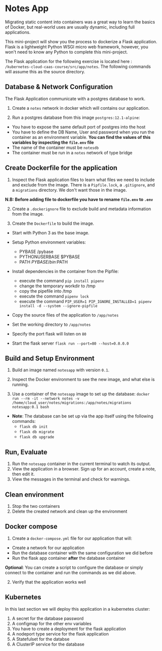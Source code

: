 # Notes App

Migrating static content into containers was a great way to learn the basics of Docker, but real-world uses are usually dynamic, including full applications.

This mini-project will show you the process to dockerize a Flask application. Flask is a lightweight Python WSGI micro web framework, however, you won't need to know any Python to complete this mini-project.

The Flask application for the following exercise is located here : `/kubernetes-cloud-caas-course/src/app/notes`. The following commands will assume this as the source directory.

## Database & Network Configuration

The Flask Application communicate with a postgres database to work.

1. Create a `notes` network in docker which will contains our application.

2. Run a postgres database from this image `postgres:12.1-alpine`:

- You have to expose the same default port of postgres into the host
- You have to define the DB Name, User and password when you run the container as an environment variable. **You can find the values of this variables by inspecting the `file.env` file**
- The name of the container must be `notesdb`
- The container must be run in a `notes` network of type bridge

## Create Dockerfile for the application

1. Inspect the Flask application files to learn what files we need to include and exclude from the image. There is a `Pipfile.lock`, a `.gitignore`, and a `migrations` directory. We don't want those in the image.

**N.B: Before adding file to dockerfile you have to rename `file.env` to `.env`**

2. Create a `.dockerignore` file to exclude build and metadata information from the image.

3. Create the `Dockerfile` to build the image.

- Start with Python 3 as the base image.
- Setup Python environment variables:

  - PYBASE /pybase
  - PYTHONUSERBASE $PYBASE
  - PATH $PYBASE/bin:$PATH

- Install dependencies in the container from the Pipfile:

  - execute the command `pip install pipenv`
  - change the temporary workdir to /tmp
  - copy the pipefile into /tmp
  - execute the command `pipenv lock`
  - execute the command `PIP_USER=1 PIP_IGNORE_INSTALLED=1 pipenv install -d --system --ignore-pipfile`

- Copy the source files of the application to `/app/notes`
- Set the working directory to `/app/notes`
- Specify the port flask will listen on `80`
- Start the flask server `flask run --port=80 --host=0.0.0.0`

## Build and Setup Environment

1. Build an image named `notesapp` with version `0.1`.

2. Inspect the Docker environment to see the new image, and what else is running.
3. Use a container of the `notesapp` image to set up the database:
   `docker run --rm -it --network notes -v /home/cloud_user/notes/migrations:/app/notes/migrations notesapp:0.1 bash`

- **Note**: The database can be set up via the app itself using the following commands:
  - `flask db init`
  - `flask db migrate`
  - `flask db upgrade`

## Run, Evaluate

1. Run the `notesapp` container in the current terminal to watch its output.
2. View the application in a browser. Sign up for an account, create a note, then edit it.
3. View the messages in the terminal and check for warnings.

## Clean environment

1. Stop the two containers
2. Delete the created network and clean up the environment

## Docker compose

1. Create a `docker-compose.yml` file for our application that will:

- Create a network for our application
- Run the database container with the same configuration we did before
- Run the flask app container **after** the database container

**Optional**: You can create a script to configure the database or simply connect to the container and run the commands as we did above.

2. Verify that the application works well

## Kubernetes

In this last section we will deploy this application in a kubernetes cluster:

1. A secret for the database password
2. A configmap for the other env variables
3. You have to create a deployment for the flask application
4. A nodeport type service for the flask application
5. A Statefulset for the databse
6. A ClusterIP service for the database
